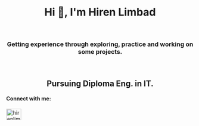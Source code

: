 
<h1 align="center">Hi 👋, I'm Hiren Limbad</h1>

<br>

<h3 align="center">Getting experience through exploring, practice and working on some projects.</h3>
<br>
<h2 align="center">Pursuing Diploma Eng. in IT.</h2>

<h4 align="left">Connect with me:</h4>
<p align="left">
<a href="https://twitter.com/hirenlimbad8" target="blank"><img align="center" src="https://raw.githubusercontent.com/rahuldkjain/github-profile-readme-generator/master/src/images/icons/Social/twitter.svg" alt="hirenlimbad8" height="30" width="40" /></a>
